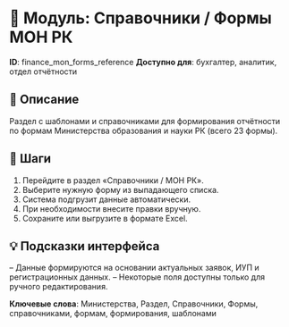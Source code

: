 # 📘 Модуль: Справочники / Формы МОН РК
**ID**: finance_mon_forms_reference
**Доступно для**: бухгалтер, аналитик, отдел отчётности

## 📝 Описание
Раздел с шаблонами и справочниками для формирования отчётности по формам Министерства образования и науки РК (всего 23 формы).

## 🩜 Шаги
1. Перейдите в раздел «Справочники / МОН РК».
2. Выберите нужную форму из выпадающего списка.
3. Система подгрузит данные автоматически.
4. При необходимости внесите правки вручную.
5. Сохраните или выгрузите в формате Excel.

## 💡 Подсказки интерфейса
– Данные формируются на основании актуальных заявок, ИУП и регистрационных данных.
– Некоторые поля доступны только для ручного редактирования.

**Ключевые слова**: Министерства, Раздел, Справочники, Формы, справочниками, формам, формирования, шаблонами
